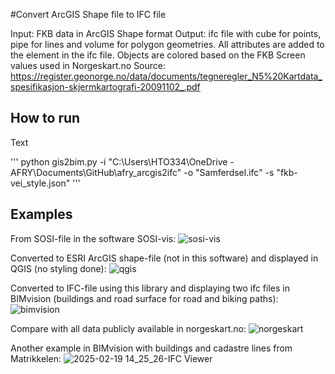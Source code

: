 #Convert ArcGIS Shape file to IFC file

Input: FKB data in ArcGIS Shape format 
Output: ifc file with cube for points, pipe for lines and volume for polygon geometries. 
All attributes are added to the element in the ifc file. 
Objects are colored based on the FKB Screen values used in Norgeskart.no 
Source: https://register.geonorge.no/data/documents/tegneregler_N5%20Kartdata_spesifikasjon-skjermkartografi-20091102_.pdf 

## How to run
Text

''' python gis2bim.py -i "C:\Users\HTO334\OneDrive - AFRY\Documents\GitHub\afry_arcgis2ifc" -o "Samferdsel.ifc" -s "fkb-vei_style.json" '''

## Examples
From SOSI-file in the software SOSI-vis:
![sosi-vis](https://github.com/user-attachments/assets/ed25147d-812b-44f8-960d-d46a39742adf)

Converted to ESRI ArcGIS shape-file (not in this software) and displayed in QGIS (no styling done):
![qgis](https://github.com/user-attachments/assets/7ffaa007-d14b-487f-9408-03bb2f3ea39e)

Converted to IFC-file using this library and displaying two ifc files in BIMvision (buildings and road surface for road and biking paths):
![bimvision](https://github.com/user-attachments/assets/166476f5-0380-4ca7-a2cc-a628d64948a5)

Compare with all data publicly available in norgeskart.no:
![norgeskart](https://github.com/user-attachments/assets/d9075437-becc-41ff-9ebc-c1e8d19e89c9)

Another example in BIMvision with buildings and cadastre lines from Matrikkelen:
![2025-02-19 14_25_26-IFC Viewer](https://github.com/user-attachments/assets/1385ea0c-f936-4a75-afe3-47495a2407c1)
